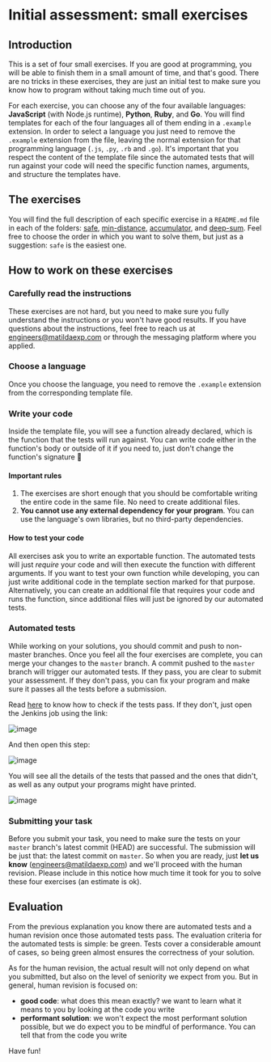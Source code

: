 # Initial assessment: small exercises

## Introduction

This is a set of four small exercises. If you are good at programming, you will be able to finish them in a small amount of time, and that's good. There are no tricks in these exercises, they are just an initial test to make sure you know how to program without taking much time out of you.

For each exercise, you can choose any of the four available languages: **JavaScript** (with Node.js runtime), **Python**, **Ruby**, and **Go**. You will find templates for each of the four languages all of them ending in a `.example` extension. In order to select a language you just need to remove the `.example` extension from the file, leaving the normal extension for that programming language (`.js`, `.py`, `.rb` and `.go`). It's important that you respect the content of the template file since the automated tests that will run against your code will need the specific function names, arguments, and structure the templates have.

## The exercises

You will find the full description of each specific exercise in a `README.md` file in each of the folders: [safe](./safe), [min-distance](./min-distance), [accumulator](./accumulator), and [deep-sum](./deep-sum). Feel free to choose the order in which you want to solve them, but just as a suggestion: `safe` is the easiest one.

## How to work on these exercises

### Carefully read the instructions

These exercises are not hard, but you need to make sure you fully understand the instructions or you won't have good results. If you have questions about the instructions, feel free to reach us at engineers@matildaexp.com or through the messaging platform where you applied.

### Choose a language

Once you choose the language, you need to remove the `.example` extension from the corresponding template file.

### Write your code

Inside the template file, you will see a function already declared, which is the function that the tests will run against. You can write code either in the function's body or outside of it if you need to, just don't change the function's signature 🙂

#### Important rules

1. The exercises are short enough that you should be comfortable writing the entire code in the same file. No need to create additional files.
2. **You cannot use any external dependency for your program**. You can use the language's own libraries, but no third-party dependencies.

#### How to test your code

All exercises ask you to write an exportable function. The automated tests will just _require_ your code and will then execute the function with different arguments. If you want to test your own function while developing, you can just write additional code in the template section marked for that purpose. Alternatively, you can create an additional file that requires your code and runs the function, since additional files will just be ignored by our automated tests.

### Automated tests

While working on your solutions, you should commit and push to non-master branches. Once you feel all the four exercises are complete, you can merge your changes to the `master` branch. A commit pushed to the `master` branch will trigger our automated tests. If they pass, you are clear to submit your assessment. If they don't pass, you can fix your program and make sure it passes all the tests before a submission.

Read [here](https://github.com/matilda-applicants/common-tasks-instructions/wiki/Automatic-task-validation#how-do-i-know-if-the-tests-passed) to know how to check if the tests pass. If they don't, just open the Jenkins job using the link:

![image](https://user-images.githubusercontent.com/632782/91464047-20032880-e85a-11ea-96f4-53af9b70b9fb.png)

And then open this step:

![image](https://user-images.githubusercontent.com/632782/91463670-abc88500-e859-11ea-98db-4aa04fdecfbc.png)

You will see all the details of the tests that passed and the ones that didn't, as well as any output your programs might have printed.

![image](https://user-images.githubusercontent.com/632782/91464267-622c6a00-e85a-11ea-9c1d-400e953e0c39.png)

### Submitting your task

Before you submit your task, you need to make sure the tests on your `master` branch's latest commit (HEAD) are successful. The submission will be just that: the latest commit on `master`. So when you are ready, just **let us know** (engineers@matildaexp.com) and we'll proceed with the human revision. Please include in this notice how much time it took for you to solve these four exercises (an estimate is ok).

## Evaluation

From the previous explanation you know there are automated tests and a human revision once those automated tests pass. The evaluation criteria for the automated tests is simple: be green. Tests cover a considerable amount of cases, so being green almost ensures the correctness of your solution.

As for the human revision, the actual result will not only depend on what you submitted, but also on the level of seniority we expect from you. But in general, human revision is focused on:

- **good code**: what does this mean exactly? we want to learn what it means to you by looking at the code you write
- **performant solution**: we won't expect the most performant solution possible, but we do expect you to be mindful of performance. You can tell that from the code you write

Have fun!